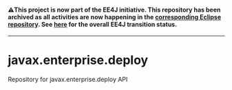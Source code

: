#### :warning:This project is now part of the EE4J initiative. This repository has been archived as all activities are now happening in the [corresponding Eclipse repository](https://github.com/eclipse-ee4j/enterprise-deployment). See [here](https://www.eclipse.org/ee4j/status.php) for the overall EE4J transition status.
 
---

# javax.enterprise.deploy
Repository for javax.enterprise.deploy API
